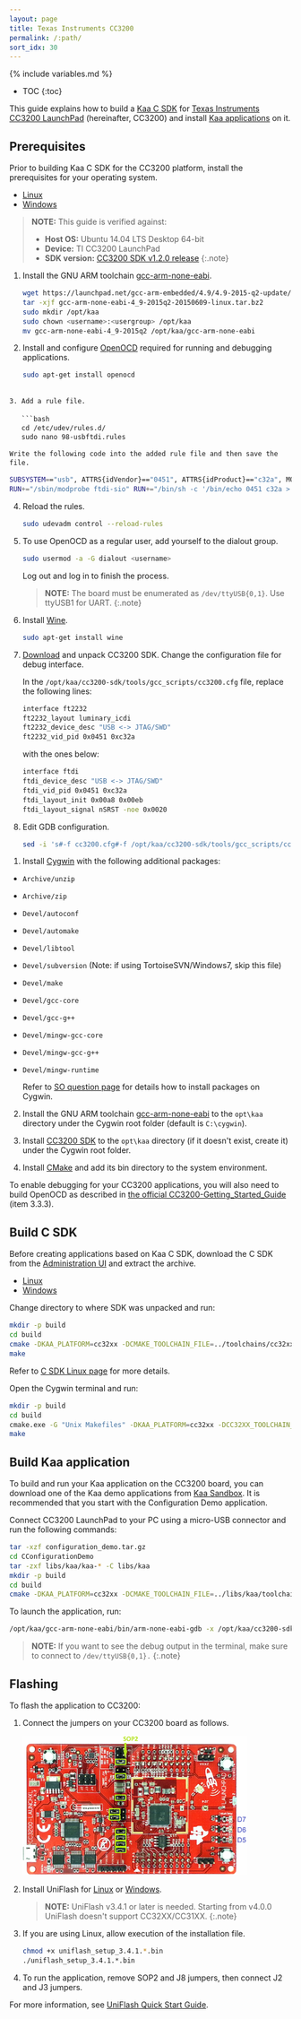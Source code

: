 ```yaml
---
layout: page
title: Texas Instruments CC3200
permalink: /:path/
sort_idx: 30
---
```


{% include variables.md %}

* TOC
{:toc}

This guide explains how to build a [Kaa C SDK]({{root_url}}Glossary/#kaa-sdk-type) for [Texas Instruments CC3200 LaunchPad](http://www.ti.com/tool/cc3200-Launchxl) (hereinafter, CC3200) and install [Kaa applications]({{root_url}}Glossary/#kaa-application) on it.

## Prerequisites

Prior to building Kaa C SDK for the CC3200 platform, install the prerequisites for your operating system.

<ul class="nav nav-tabs">
<li class="active"><a data-toggle="tab" href="#linux1">Linux</a></li>
<li><a data-toggle="tab" href="#windows1">Windows</a></li>
</ul>

<div class="tab-content"><div id="linux1" class="tab-pane fade in active" markdown="1" >

>**NOTE:** This guide is verified against:
>
> * **Host OS:** Ubuntu 14.04 LTS Desktop 64-bit
> * **Device:** TI CC3200 LaunchPad
> * **SDK version:** [CC3200 SDK v1.2.0 release](http://www.ti.com/tool/cc3200sdk)
{:.note}

1. Install the GNU ARM toolchain [gcc-arm-none-eabi](https://launchpad.net/gcc-arm-embedded).

   ```bash
   wget https://launchpad.net/gcc-arm-embedded/4.9/4.9-2015-q2-update/+download/gcc-arm-none-eabi-4_9-2015q2-20150609-linux.tar.bz2
   tar -xjf gcc-arm-none-eabi-4_9-2015q2-20150609-linux.tar.bz2
   sudo mkdir /opt/kaa
   sudo chown <username>:<usergroup> /opt/kaa
   mv gcc-arm-none-eabi-4_9-2015q2 /opt/kaa/gcc-arm-none-eabi
   ```
   
2. Install and configure [OpenOCD](http://www.openocd.net/) required for running and debugging applications.

   ```bash
   sudo apt-get install openocd
```

3. Add a rule file.

   ```bash
   cd /etc/udev/rules.d/
   sudo nano 98-usbftdi.rules
   ```
   
    Write the following code into the added rule file and then save the file.

   ```bash
   SUBSYSTEM=="usb", ATTRS{idVendor}=="0451", ATTRS{idProduct}=="c32a", MODE="0660", GROUP="dialout",
   RUN+="/sbin/modprobe ftdi-sio" RUN+="/bin/sh -c '/bin/echo 0451 c32a > /sys/bus/usb-serial/drivers/ftdi_sio/new_id'"
   ```

4. Reload the rules.

   ```bash
   sudo udevadm control --reload-rules
   ```

5. To use OpenOCD as a regular user, add yourself to the dialout group.

   ```bash
   sudo usermod -a -G dialout <username>
   ```
   
   Log out and log in to finish the process.

   >**NOTE:** The board must be enumerated as `/dev/ttyUSB{0,1}`.
   >Use ttyUSB1 for UART.
   {:.note}

6. Install [Wine](https://www.winehq.org/).

   ```bash
   sudo apt-get install wine
   ```

7. [Download](http://www.ti.com/tool/cc3200sdk) and unpack CC3200 SDK.
Change the configuration file for debug interface.

    In the `/opt/kaa/cc3200-sdk/tools/gcc_scripts/cc3200.cfg` file, replace the following lines:

   ```bash
   interface ft2232
   ft2232_layout luminary_icdi
   ft2232_device_desc "USB <-> JTAG/SWD"
   ft2232_vid_pid 0x0451 0xc32a
   ```

    with the ones below:

   ```bash
   interface ftdi
   ftdi_device_desc "USB <-> JTAG/SWD"
   ftdi_vid_pid 0x0451 0xc32a
   ftdi_layout_init 0x00a8 0x00eb
   ftdi_layout_signal nSRST -noe 0x0020
   ```

8. Edit GDB configuration.

   ```bash
   sed -i 's#-f cc3200.cfg#-f /opt/kaa/cc3200-sdk/tools/gcc_scripts/cc3200.cfg#g' /opt/kaa/cc3200-sdk/tools/gcc_scripts/gdbinit
   ```

</div><div id="windows1" class="tab-pane fade" markdown="1" >

1. Install [Cygwin](https://www.cygwin.com/) with the following additional packages:
  * `Archive/unzip`
  * `Archive/zip`
  * `Devel/autoconf`
  * `Devel/automake`
  * `Devel/libtool`
  * `Devel/subversion` (Note: if using TortoiseSVN/Windows7, skip this file)
  * `Devel/make`
  * `Devel/gcc-core`
  * `Devel/gcc-g++`
  * `Devel/mingw-gcc-core`
  * `Devel/mingw-gcc-g++`
  * `Devel/mingw-runtime`


    Refer to [SO question page](http://superuser.com/questions/304541/how-to-install-new-packages-on-cygwin) for details how to install packages on Cygwin.

2. Install the GNU ARM toolchain [gcc-arm-none-eabi](https://launchpad.net/gcc-arm-embedded) to the `opt\kaa` directory under the Cygwin root folder (default is `C:\cygwin`).

3. Install [CC3200 SDK](http://www.ti.com/tool/cc3200sdk) to the `opt\kaa` directory (if it doesn't exist, create it) under the Cygwin root folder.

4. Install [CMake](http://www.cmake.org/) and add its bin directory to the system environment.

To enable debugging for your CC3200 applications, you will also need to build OpenOCD as described in [the official CC3200-Getting_Started_Guide](http://www.ti.com/lit/ug/swru376d/swru376d.pdf) (item 3.3.3).

</div>
</div>

## Build C SDK

Before creating applications based on Kaa C SDK, download the C SDK from the [Administration UI]({{root_url}}Glossary/#administration-ui) and extract the archive.

<ul class="nav nav-tabs">
<li class="active"><a data-toggle="tab" href="#linux2">Linux</a></li>
<li><a data-toggle="tab" href="#windows2">Windows</a></li>
</ul>

<div class="tab-content"><div id="linux2" class="tab-pane fade in active" markdown="1" >

Change directory to where SDK was unpacked and run:

```bash
mkdir -p build
cd build
cmake -DKAA_PLATFORM=cc32xx -DCMAKE_TOOLCHAIN_FILE=../toolchains/cc32xx.cmake -DBUILD_TESTING=OFF ..
make
```

Refer to [C SDK Linux page]({{root_url}}Programming-guide/Using-Kaa-endpoint-SDKs/C/SDK-Linux/) for more details.

</div><div id="windows2" class="tab-pane fade" markdown="1" >

Open the Cygwin terminal and run:

```bash
mkdir -p build
cd build
cmake.exe -G "Unix Makefiles" -DKAA_PLATFORM=cc32xx -DCC32XX_TOOLCHAIN_PATH=c:/cygwin/opt/kaa -DCMAKE_TOOLCHAIN_FILE=../toolchains/cc32xx.cmake -DBUILD_TESTING=OFF ..
make
```

</div>
</div>

## Build Kaa application

To build and run your Kaa application on the CC3200 board, you can download one of the Kaa demo applications from [Kaa Sandbox]({{root_url}}Glossary/#kaa-sandbox).
It is recommended that you start with the Configuration Demo application.

Connect CC3200 LaunchPad to your PC using a micro-USB connector and run the following commands:

```bash
tar -xzf configuration_demo.tar.gz
cd CConfigurationDemo
tar -zxf libs/kaa/kaa-* -C libs/kaa
mkdir -p build
cd build
cmake -DKAA_PLATFORM=cc32xx -DCMAKE_TOOLCHAIN_FILE=../libs/kaa/toolchains/cc32xx.cmake ..
```

To launch the application, run:

```bash
/opt/kaa/gcc-arm-none-eabi/bin/arm-none-eabi-gdb -x /opt/kaa/cc3200-sdk/tools/gcc_scripts/gdbinit build/demo_client.afx
```

>**NOTE:** If you want to see the debug output in the terminal, make sure to connect to `/dev/ttyUSB{0,1}.`
{:.note}

## Flashing

To flash the application to CC3200:

1. Connect the jumpers on your CC3200 board as follows.

    ![Jumpers](attach/jumpers_debug_mode_400.png)

2. Install UniFlash for [Linux](http://software-dl.ti.com/dsps/forms/self_cert_export.html?prod_no=uniflash_3.4.1.00012_linux.tar.gz&ref_url=http://software-dl.ti.com/ccs/esd/uniflash/) or [Windows](http://software-dl.ti.com/dsps/forms/self_cert_export.html?prod_no=uniflash_3.4.1.00012_win32.zip&ref_url=http://software-dl.ti.com/ccs/esd/uniflash/).

   >**NOTE:** UniFlash v3.4.1 or later is needed. Starting from v4.0.0 UniFlash doesn't support CC32XX/CC31XX.
   {:.note}

3. If you are using Linux, allow execution of the installation file.

   ```sh
   chmod +x uniflash_setup_3.4.1.*.bin
   ./uniflash_setup_3.4.1.*.bin
   ```

4. To run the application, remove SOP2 and J8 jumpers, then connect J2 and J3 jumpers.

For more information, see [UniFlash Quick Start Guide](http://processors.wiki.ti.com/index.php/CC31xx_%26_CC32xx_UniFlash_Quick_Start_Guide).


